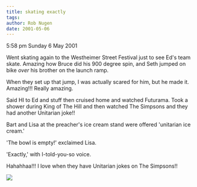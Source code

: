 ```yaml
---
title: skating exactly
tags: 
author: Rob Nugen
date: 2001-05-06
---
```


<p><p class=date>5:58 pm Sunday 6 May 2001</p>

<p>Went skating again to the Westheimer Street
Festival just to see Ed's team skate.   Amazing how
Bruce did his 900 degree spin, and Seth jumped on bike
<em>over</em> his brother on the launch ramp.</p>

<p>When they set up that jump, I was actually scared
for him, but he made it.  Amazing!!!  Really
amazing.</p>

<p>Said HI to Ed and stuff then cruised home and
watched Futurama.   Took a shower during King of The
Hill and then watched The Simpsons and they had
another Unitarian joke!!</p>

<p>Bart and Lisa at the preacher's ice cream stand
were offered 'unitarian ice cream.'</p>

<p>'The bowl is empty!' exclaimed Lisa.</p>

<p>'Exactly,' with I-told-you-so voice.</p>

<p>Hahahhaa!!!  I love when they have Unitarian jokes
on The Simpsons!!</p>

<p><img src='/images/rob/wL-ROB.gif'/></p>
